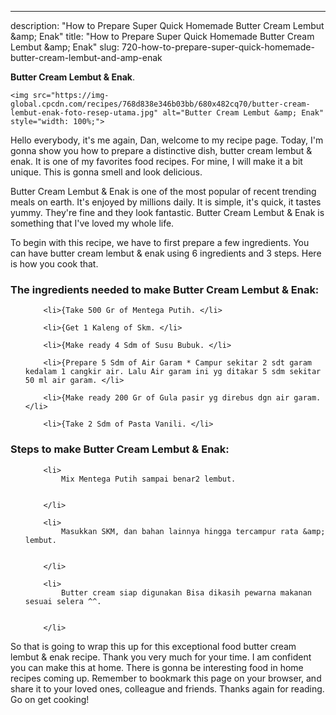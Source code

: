 ---
description: "How to Prepare Super Quick Homemade Butter Cream Lembut &amp;amp; Enak"
title: "How to Prepare Super Quick Homemade Butter Cream Lembut &amp;amp; Enak"
slug: 720-how-to-prepare-super-quick-homemade-butter-cream-lembut-and-amp-enak

<p>
	<strong>Butter Cream Lembut &amp; Enak</strong>. 
	
</p>
<p>
	
	<img src="https://img-global.cpcdn.com/recipes/768d838e346b03bb/680x482cq70/butter-cream-lembut-enak-foto-resep-utama.jpg" alt="Butter Cream Lembut &amp; Enak" style="width: 100%;">
	
	
</p>
<p>
	Hello everybody, it's me again, Dan, welcome to my recipe page. Today, I'm gonna show you how to prepare a distinctive dish, butter cream lembut &amp; enak. It is one of my favorites food recipes. For mine, I will make it a bit unique. This is gonna smell and look delicious.
</p>
	
<p>
	
</p>
<p>
	Butter Cream Lembut &amp; Enak is one of the most popular of recent trending meals on earth. It's enjoyed by millions daily. It is simple, it's quick, it tastes yummy. They're fine and they look fantastic. Butter Cream Lembut &amp; Enak is something that I've loved my whole life.
</p>

<p>
To begin with this recipe, we have to first prepare a few ingredients. You can have butter cream lembut &amp; enak using 6 ingredients and 3 steps. Here is how you cook that.
</p>

<h3>The ingredients needed to make Butter Cream Lembut &amp; Enak:</h3>

<ol>
	
		<li>{Take 500 Gr of Mentega Putih. </li>
	
		<li>{Get 1 Kaleng of Skm. </li>
	
		<li>{Make ready 4 Sdm of Susu Bubuk. </li>
	
		<li>{Prepare 5 Sdm of Air Garam * Campur sekitar 2 sdt garam kedalam 1 cangkir air. Lalu Air garam ini yg ditakar 5 sdm sekitar 50 ml air garam. </li>
	
		<li>{Make ready 200 Gr of Gula pasir yg direbus dgn air garam. </li>
	
		<li>{Take 2 Sdm of Pasta Vanili. </li>
	
</ol>
<p>
	
</p>

<h3>Steps to make Butter Cream Lembut &amp; Enak:</h3>

<ol>
	
		<li>
			Mix Mentega Putih sampai benar2 lembut.
			
			
		</li>
	
		<li>
			Masukkan SKM, dan bahan lainnya hingga tercampur rata &amp; lembut.
			
			
		</li>
	
		<li>
			Butter cream siap digunakan Bisa dikasih pewarna makanan sesuai selera ^^.
			
			
		</li>
	
</ol>

<p>
	
</p>

<p>
	So that is going to wrap this up for this exceptional food butter cream lembut &amp; enak recipe. Thank you very much for your time. I am confident you can make this at home. There is gonna be interesting food in home recipes coming up. Remember to bookmark this page on your browser, and share it to your loved ones, colleague and friends. Thanks again for reading. Go on get cooking!
</p>
